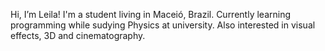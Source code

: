 Hi, I’m Leila! I'm a student living in Maceió, Brazil.
Currently learning programming while sudying Physics at university.
Also interested in visual effects, 3D and cinematography.
